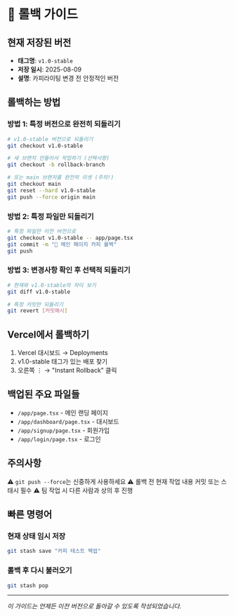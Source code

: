 # 🔄 롤백 가이드

## 현재 저장된 버전
- **태그명**: `v1.0-stable`
- **저장 일시**: 2025-08-09
- **설명**: 카피라이팅 변경 전 안정적인 버전

## 롤백하는 방법

### 방법 1: 특정 버전으로 완전히 되돌리기
```bash
# v1.0-stable 버전으로 되돌리기
git checkout v1.0-stable

# 새 브랜치 만들어서 작업하기 (선택사항)
git checkout -b rollback-branch

# 또는 main 브랜치를 완전히 리셋 (주의!)
git checkout main
git reset --hard v1.0-stable
git push --force origin main
```

### 방법 2: 특정 파일만 되돌리기
```bash
# 특정 파일만 이전 버전으로
git checkout v1.0-stable -- app/page.tsx
git commit -m "🔄 메인 페이지 카피 롤백"
git push
```

### 방법 3: 변경사항 확인 후 선택적 되돌리기
```bash
# 현재와 v1.0-stable의 차이 보기
git diff v1.0-stable

# 특정 커밋만 되돌리기
git revert [커밋해시]
```

## Vercel에서 롤백하기

1. Vercel 대시보드 → Deployments
2. v1.0-stable 태그가 있는 배포 찾기
3. 오른쪽 ⋮ → "Instant Rollback" 클릭

## 백업된 주요 파일들

- `/app/page.tsx` - 메인 랜딩 페이지
- `/app/dashboard/page.tsx` - 대시보드
- `/app/signup/page.tsx` - 회원가입
- `/app/login/page.tsx` - 로그인

## 주의사항

⚠️ `git push --force`는 신중하게 사용하세요
⚠️ 롤백 전 현재 작업 내용 커밋 또는 스태시 필수
⚠️ 팀 작업 시 다른 사람과 상의 후 진행

## 빠른 명령어

### 현재 상태 임시 저장
```bash
git stash save "카피 테스트 백업"
```

### 롤백 후 다시 불러오기
```bash
git stash pop
```

---
*이 가이드는 언제든 이전 버전으로 돌아갈 수 있도록 작성되었습니다.*